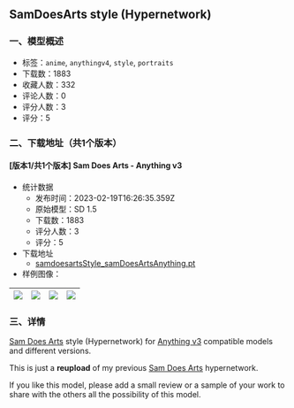 ## SamDoesArts style (Hypernetwork)
### 一、模型概述

- 标签：`anime`, `anythingv4`, `style`, `portraits`
- 下载数：1883
- 收藏人数：332
- 评论人数：0
- 评分人数：3
- 评分：5

### 二、下载地址（共1个版本）

#### [版本1/共1个版本] Sam Does Arts - Anything v3

- 统计数据
  - 发布时间：2023-02-19T16:26:35.359Z
  - 原始模型：SD 1.5
  - 下载数：1883
  - 评分人数：3
  - 评分：5
- 下载地址
  - [samdoesartsStyle_samDoesArtsAnything.pt](https://civitai.com/api/download/models/6376)
- 样例图像：

| <img src="https://image.civitai.com/xG1nkqKTMzGDvpLrqFT7WA/4017265b-d416-407e-541c-2ca5a1038400/width=450/56979.jpeg" /> | <img src="https://image.civitai.com/xG1nkqKTMzGDvpLrqFT7WA/78825cf5-b28f-4630-bb57-60d72c45f600/width=450/56984.jpeg" /> | <img src="https://image.civitai.com/xG1nkqKTMzGDvpLrqFT7WA/19f60593-6486-4f00-3755-2434a76a0000/width=450/56983.jpeg" /> | <img src="https://image.civitai.com/xG1nkqKTMzGDvpLrqFT7WA/763ecdd2-b593-4238-8a9a-45ae07cbdc00/width=450/56982.jpeg" /> |
| ---- | ---- | ---- | ---- |


### 三、详情
<p><a target="_blank" rel="ugc" href="https://twitter.com/samdoesarts">Sam Does Arts</a> style (Hypernetwork) for <a target="_blank" rel="ugc" href="https://civitai.com/models/66/anything-v3">Anything v3</a> compatible models and different versions.</p><p>This is just a <strong>reupload</strong> of my previous <a target="_blank" rel="ugc" href="https://twitter.com/samdoesarts">Sam Does Arts</a> hypernetwork.</p><p>If you like this model, please add a small review or a sample of your work to share with the others all the possibility of this model.</p>